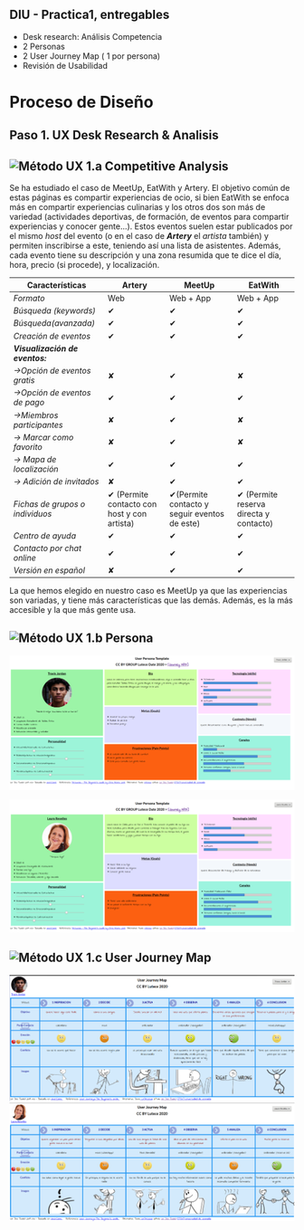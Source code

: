 ## DIU - Practica1, entregables




- Desk research: Análisis Competencia 
- 2 Personas 
- 2 User Journey Map  ( 1 por persona)
- Revisión de Usabilidad 


# Proceso de Diseño 

## Paso 1. UX Desk Research & Analisis 

![Método UX](../img/Competitive.png) 1.a Competitive Analysis
-----

Se ha estudiado el caso de MeetUp, EatWith y Artery. El objetivo común de estas páginas es compartir experiencias de ocio, si bien EatWith se enfoca más en compartir experiencias culinarias y los otros dos son más de variedad (actividades deportivas, de formación, de eventos para compartir experiencias y conocer gente...). Estos eventos suelen estar publicados por el mismo *host* del evento (o en el caso de ***Artery*** el *artista* también) y permiten inscribirse a este, teniendo así una lista de asistentes. Además, cada evento tiene su descripción y una zona resumida que te dice el día, hora, precio (si procede), y localización.
 


 |Características |Artery |MeetUp     |EatWith     |
 |----------------|-------|-----------|------------|
 |  *Formato*            | Web   | Web + App | Web + App  |
 |  *Búsqueda (keywords)*| ✔     | ✔         | ✔          |
 |  *Búsqueda(avanzada)* | ✔     | ✔         | ✔          |
 |  *Creación de eventos*| ✔     | ✔         | ✔          |
 |  ***Visualización de eventos:*** |      |   |           |
 |  *->Opción de eventos gratis*| ✘      | ✔         | ✘          |
 |  *->Opción de eventos de pago*| ✔     | ✔         |        ✔   |
 |  *->Miembros participantes* | ✘     | ✔   |✘          |
 |  *-> Marcar como favorito* | ✘     | ✔   | ✘          |
 |  *-> Mapa de localización* | ✔     | ✔   | ✔          |
 |  *-> Adición de invitados* | ✘      |  ✔   | ✔          |
 |  *Fichas de grupos o individuos*|✔ (Permite contacto con host y con artista)      | ✔(Permite contacto y seguir eventos de este)         | ✔ (Permite reserva directa y contacto)         |
 |  *Centro de ayuda* | ✔     | ✔   | ✔          |
 |  *Contacto por chat online* | ✔     | ✔   | ✔          |
 |  *Versión en español* | ✘     | ✔   | ✔          |
 
La que hemos elegido en nuestro caso es MeetUp ya que las experiencias son variadas, y tiene más características que las demás. Además, es la más accesible y la que más gente usa.

![Método UX](../img/Persona.png) 1.b Persona
-----
![Persona1](img/Persona1.png) 

![Persona2](img/Persona2.png)

![Método UX](../img/JourneyMap.png) 1.c User Journey Map
----
![Journey Map 1](img/JourneyMap1.png)
![Journey Map 2](img/JourneyMap2.png)
